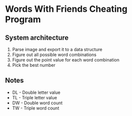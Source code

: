 # Words With Friends Cheating Program

## System architecture
1. Parse image and export it to a data structure
2. Figure out all possible word combinations
3. Figure out the point value for each word combination
4. Pick the best number

## Notes

* DL - Double letter value
* TL - Triple letter value
* DW - Double word count
* TW - Triple word count